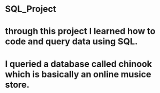 # SQL_Project
# through this project I learned how to code and query data using SQL.
# I queried a database called chinook which is basically an online musice store.
